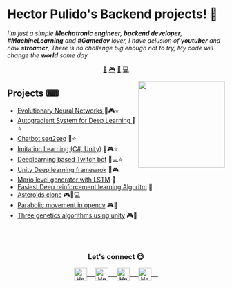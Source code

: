 # Hector Pulido's Backend projects! 👋
<em> I'm just a simple **Mechatronic engineer**, **backend developer**, **#MachineLearning** and **#Gamedev** lover, I
    have delusion of **youtuber** and now **streamer**, There is no challenge big enough not to try, My code will change the **world** some day.</em>

<p align="center">
    <a href="https://github.com/HectorPulido/HectorPulido/blob/master/AI_PROJECTS.md">🤖</a>
    <a href="https://github.com/HectorPulido/HectorPulido/blob/master/VIDEOGAME_PROJECTS.md">🎮</a>
    <a href="https://github.com/HectorPulido/HectorPulido/blob/master/BLOCKCHAIN_PROJECTS.md">🔑</a>
    <a href="https://github.com/HectorPulido/HectorPulido/blob/master/BACKEND_PROJECTS.md">💻</a> 
</p>

<a href="https://twitter.com/Hector_Pulido_">
    <img align="right" height="auto" width="200" src="https://pequesoft.net/web/static/images/pequesoft.png" />
</a>

## Projects ⌨
- [Evolutionary Neural Networks ](https://github.com/HectorPulido/Evolutionary-Neural-Networks-on-unity-for-bots) 🤖🎮⭐
- [Autogradient System for Deep Learning ](https://github.com/HectorPulido/Machine-learning-Framework-Csharp) 🤖⭐
- [Chatbot seq2seq](https://github.com/HectorPulido/Chatbot-seq2seq-C-) 🤖⭐
- [Imitation Learning (C#, Unity)](https://github.com/HectorPulido/Imitation-learning-in-unity) 🤖🎮⭐
- [Deeplearning based Twitch bot](https://github.com/HectorPulido/Deeplearning-based-Twitch-bot) 🤖💻⭐
- [Unity Deep learning framewrok](https://github.com/HectorPulido/Deep-Learning-Framework-DLF-in-unity) 🤖🎮
- [Mario level generator with LSTM](https://github.com/HectorPulido/mario-level-generator) 🤖
- [Easiest Deep reinforcement learning Algoritm](https://github.com/HectorPulido/Easiest-deep-rl-algorithm-with-pytorch) 🤖
- [Asteroids clone](https://github.com/HectorPulido/Asteroids-like-game) 🎮🤖💻
- [Parabolic movement in opencv](https://github.com/HectorPulido/Parabolic-movement-opencv) 🎮🤖
- [Three genetics algorithms using unity](https://github.com/HectorPulido/Three-Genetics-Algorithm-Using-Unity) 🎮🤖

<br>
<br>
<div align="center">
    <h3 align="center">Let's connect 😋</h3>
</div>
<p align="center">
    <a href="https://www.linkedin.com/in/hector-pulido-17547369/" target="blank">
        <img align="center" alt="Hector's LinkedIn" width="30px"
            src="https://www.vectorlogo.zone/logos/linkedin/linkedin-icon.svg" /> &nbsp; &nbsp;
    </a>
    <a href="https://twitter.com/Hector_Pulido_" target="blank">
        <img align="center" alt="Hector's Twitter" width="30px"
            src="https://www.vectorlogo.zone/logos/twitter/twitter-official.svg" /> &nbsp; &nbsp;
    </a>
    <a href="https://www.twitch.tv/hector_pulido_" target="blank">
        <img align="center" alt="Hector's Twitch" width="30px"
            src="https://www.vectorlogo.zone/logos/twitch/twitch-icon.svg" /> &nbsp; &nbsp;
    </a>
    <a href="https://www.youtube.com/channel/UCS_iMeH0P0nsIDPvBaJckOw" target="blank">
        <img align="center" alt="Hector's Youtube" width="30px"
            src="https://www.vectorlogo.zone/logos/youtube/youtube-icon.svg" /> &nbsp; &nbsp;
    </a>
</p>